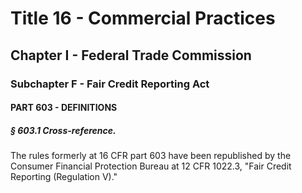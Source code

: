 
# Title 16 - Commercial Practices
## Chapter I - Federal Trade Commission
### Subchapter F - Fair Credit Reporting Act
#### PART 603 - DEFINITIONS
##### § 603.1 Cross-reference.

The rules formerly at 16 CFR part 603 have been republished by the Consumer Financial Protection Bureau at 12 CFR 1022.3, "Fair Credit Reporting (Regulation V)."
